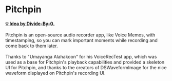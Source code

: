 # Pitchpin

<strong>
<a href="https://github.com/Divide-By-0/app-ideas-people-would-use">💡 Idea by Divide-By-0.</a>

</strong>
<br>
<br>
Pitchpin is an open-source audio recorder app, like Voice Memos, with timestamping, so you can mark important moments while recording and come back to them later.
<br>
<br>
Thanks to "Umayanga Alahakoon" for his VoiceRecTest app, which was used as a base for Pitchpin's playback capabilities and provided a skeleton UI for Pitchpin, and thanks to the creators of DSWaveformImage for the nice waveform displayed on Pitchpin's recording UI.
